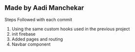 ## Made by Aadi Manchekar

Steps Followed with each commit

1. Using the same custom hooks used in the previous project
2. init firebase
3. Added pages and routing
4. Navbar component